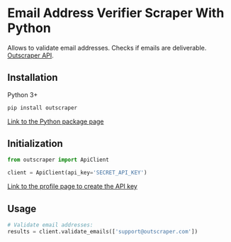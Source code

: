 # Email Address Verifier Scraper With Python

Allows to validate email addresses. Checks if emails are deliverable. [Outscraper API](https://app.outscraper.cloud/api-docs#tag/Email-Related/paths/~1email-validator/get).

## Installation

Python 3+
```bash
pip install outscraper
```

[Link to the Python package page](https://pypi.org/project/outscraper/)

## Initialization
```python
from outscraper import ApiClient

client = ApiClient(api_key='SECRET_API_KEY')
```
[Link to the profile page to create the API key](https://app.outscraper.com/profile)

## Usage

```python
# Validate email addresses:
results = client.validate_emails(['support@outscraper.com'])
```
